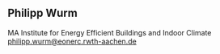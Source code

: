 ## Philipp Wurm   
MA Institute for Energy Efficient Buildings and Indoor Climate   
philipp.wurm@eonerc.rwth-aachen.de   
